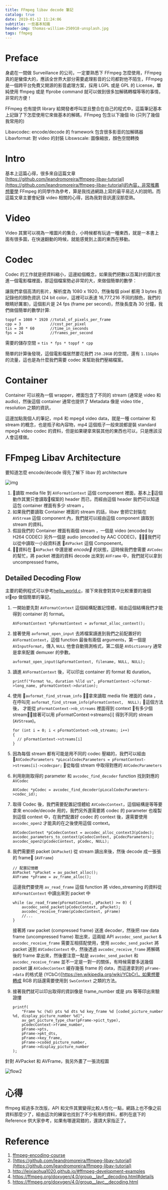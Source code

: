 ```yaml
---
title: FFmpeg libav decode 筆記
catalog: true
date: 2019-01-12 11:24:06
subtitle: 一些基本知識
header-img: thomas-william-250918-unsplash.jpg
tags: ffmpeg
---
```


# Preface

身處在一間做 Surveillance 的公司，一定要熟悉下 FFmpeg 怎麼使用，FFmpeg 真的是蠻偉大的，應該全世界大部分需要處理影音的公司都對他不陌生，FFmpeg 是一個跨平台免費又開源的影音處理方案，採用 LGPL 或是 GPL 的 License，單純使用 ffmpeg 或是 ffprobe command 就可以做到很多加解碼轉檔等等的事情，非常的方便！

FFmpeg 也有提供 library 給開發者呼叫並且整合在自己的程式中，這篇筆記基本上記錄了下怎麼使用它來做基本的解碼，FFmpeg 包含以下幾個 lib (只列了幾個我常用的)

Libavcodec: encode/decode 的 framework 包含很多影音的加解碼器
Libavformat: 對 video 的封裝
Libswscale: 圖像縮放，顏色空間轉換

# Intro

基本上這篇心得，很多來自這篇文章[https://github.com/leandromoreira/ffmpeg-libav-tutorial](https://github.com/leandromoreira/ffmpeg-libav-tutorial)的內容，非常推薦想要學 FFmpeg 的同學作為參考，算是我找過網路上寫的最平易近人的說明。而這篇文章主要會紀錄 video 相關的心得，因為我對音訊還沒那麼熟。

# Video

Video 其實可以視為一堆圖片的集合，小時候都有玩過一種東西，就是一本書上面有很多圖，在快速翻動的時候，就能感覺到上面的東西在移動。

# Codec

Codec 的工作就是把資料縮小，這邊給個概念，如果我們把數以百萬計的圖片放進一個電影檔裡面，那這個檔案勢必非常的大，來做個簡單的數學：

讓我們拿個高清的影片，解析度為 1080 x 1920，然後每個 pixel 都用 3 bytes 去記錄他的顏色資訊 (24 bit color，這裡可以表達 16,777,216 不同的顏色，我們的眼睛好厲害)，這個影片是 24 fps (frame per second)，然後長度為 30 分鐘，我們做個簡單的數學計算:

```
toppf = 1080 * 1920 //total_of_pixels_per_frame
cpp = 3             //cost_per_pixel
tis = 30 * 60       //time_in_seconds
fps = 24            //frames_per_second
```

需要的儲存空間 = `tis * fps * toppf * cpp`

簡單的計算後發現，這個電影檔居然要花我們 `250.28GB` 的空間，還有 `1.11Gpbs` 的流量，這也是為什麼我們需要 codec 來幫助我們壓縮檔案。

# Container

Container 可以視為一個 wrapper，裡面包含了不同的 stream (通常是 video 和 audio)，然後這個 container 通常也提供了 Metadata 像是 video title , resolution 之類的資訊，

這邊加點我個人的筆記，mp4 和 mpeg4 video data，就是一種 container 和 stream 的概念，也是瓶子和內容物，mp4 這個瓶子一般來說都是裝 standard mpeg4 video codec 的資料，但是如果硬拿來裝其他的東西也可以，只是應該沒人會這樣做。

# FFmpeg Libav Architecture

要知道怎麼 encode/decode 得先了解下 libav 的 architecture

![img](flow.png)

1. 讀取 media file 到 `AVFormatContext` 這個 compoenent 裡面，基本上這個動作其實只會讀取檔案的 header 而已，而經由這個 header 我們可以知道這包 container 裡面有多少 stream 。
2. 如果我們要讀取 Container 裡面的 stream 的話，libav 會把它封裝在 `AVStream` 這個 component 內，我們就可以經由這個 component 讀取到 stream 的資料。
3. 假設我們的 Container 裡面有兩個 stream ，一個是 video (encoded by H264 CODEC) 另外一個是 audio (encoded by AAC CODEC)，我們可以從中讀取一小段資料進 `AVPacket` 這個 Compoenent。
4. 資料在 `AVPacket` 中還是被 *encode* 的狀態，這時候我們會需要 `AVCodec` 的幫忙，將 packet 裡面的資料 decode 出來到 `AVFrame` 中，我們就可以拿到 uncompressed frame。

## Detailed Decoding Flow

主要的範例程式可以參考[hello_world.c](https://github.com/leandromoreira/ffmpeg-libav-tutorial/blob/master/0_hello_world.c)，接下來我會對其中比較重要的幾個 step 做個簡單的筆記。

1. 一開始要先對 `AVFormatContext` 這個結構配置記憶體，經由這個結構我們才能得到 container 的 format。

    ```
    AVFormatContext *pFormatContext = avformat_alloc_context();
    ```

2. 接著使用 `avformat_open_input` 去將檔案讀進到我們之前配置好的 `AVFormatContext`，這個 function 最後有兩個 arguments，第一個是 `AVInputFormat`，傳入 `NULL` 他會自動猜測格式，第二個是 `AVDictionary` 通常是拿來配置 demuxer 的參數。

    ```
    avformat_open_input(&pFormatContext, filename, NULL, NULL);
    ```

3. 讀進 `AVFormatContext` 後，可以印出 container 的 format 和 duration。 

    ```
    printf("Format %s, duration %lld us", pFormatContext->iformat->long_name, pFormatContext->duration); 
    ```

4. 使用 `avformat_find_stream_info` 拿來讀取 media file 裡面的 data ， 在呼叫完 `avformat_find_stream_info(pFormatContext,  NULL);` 這個方法後， 才能從 `pFormatContext->nb_streams` 裡面得到 context 有多少個 stream，接著可以用 pFormatContext->streams[i] 得到不同的 stream (`AVStream`)。

    ```
    for (int i = 0; i < pFormatContext->nb_streams; i++)
    {
      // pFormatContext->streams[i]
    }
    ```

5. 因為每個 stream 都有可能是用不同的 codec 壓縮的，我們可以經由 `AVCodecParameters *pLocalCodecParameters = pFormatContext->streams[i]->codecpar;` 從每個 stream 中取得對應的 `AVCodecParameters`

6. 利用剛剛取得的 parameter 和 `avcodec_find_decoder` function 找到對應的 `AVCodec`

    ```
    AVCodec *pCodec = avcodec_find_decoder(pLocalCodecParameters->codec_id);
    ```

7. 取得 Codec 後，我們需要配置記憶體給 `AVCodecContext`，這個結構是等等要拿來 encode/decode 用的，我們另外還需要將 codec 的 parameter 也複製到這個 context 中，在我們配置好 codec 的 context 後，還需要使用 `avcodec_open2` 才能真的在之後使用這個 context。 

    ```
    AVCodecContext *pCodecContext = avcodec_alloc_context3(pCodec);
    avcodec_parameters_to_context(pCodecContext, pCodecParameters);
    avcodec_open2(pCodecContext, pCodec, NULL);
    ```

8. 我們需要把 packet (`AVPacket`) 從 stream 讀出來後，然後 decode 成一張張的 frame (`AVFrame`)

    ```
    // 配置記憶體
    AVPacket *pPacket = av_packet_alloc();
    AVFrame *pFrame = av_frame_alloc();
    ```

    這邊我們要使用 `av_read_frame` 這個 function 將 video_streaming 的資料從 `AVFormatContext` 中讀出來到 packet 中

    ```
    while (av_read_frame(pFormatContext, pPacket) >= 0) {
        avcodec_send_packet(pCodecContext, pPacket);
        avcodec_receive_frame(pCodecContext, pFrame)
        //...
    }
    ```

    接著將 raw packet (compressed frame) 送進 decoder，然後把 raw data frame (uncompressed frame) 取出來，這兩組 API `avcodec_send_packet` & `avcodec_receive_frame` 需要互相搭配使用，使用 `avcodec_send_packet` 將 packet 送到 `AVCodecContext` 中，然後透過 `avcodec_receive_frame` 將解碼後的 frame 拿出來，然後要注意一點是 `avcodec_send_packet` 和 `avcodec_receive_frame` 並不一定是一對一的關係，有時候需要多送幾個 packet 讓 `AVCodecContext` 緩存幾張 frame 的 data，而這邊拿到的 `pFrame->data` 的格式是 (YCbCr)[https://en.wikipedia.org/wiki/YCbCr]，如果想要轉成 RGB 的話還需要使用到 `SwsContext` 之類的方法。

9. 接著我們就可以印出取得的資訓像是 frame_number 或是 pts 等等印出來驗證摟

    ```
    printf(
        "Frame %c (%d) pts %d dts %d key_frame %d [coded_picture_number %d, display_picture_number %d]",
        av_get_picture_type_char(pFrame->pict_type),
        pCodecContext->frame_number,
        pFrame->pts,
        pFrame->pkt_dts,
        pFrame->key_frame,
        pFrame->coded_picture_number,
        pFrame->display_picture_number
    );
    ```

針對 AVPacket 和 AVFrame，我另外畫了一張流程圖

![flow2](./flow2.png)

# 心得

ffmpeg 經過多次改版，API 和文件其實變得比較人性化一點，網路上也不像之前資料那麼少了，經由這次的練習也找到了不少有用的資料，都列在底下的 Reference 供大家參考，如果有哪邊寫錯的，還請大家指正了。

# Reference
1. [ffmpeg-encoding-course](http://slhck.info/ffmpeg-encoding-course/)
2. [https://github.com/leandromoreira/ffmpeg-libav-tutorial](https://github.com/leandromoreira/ffmpeg-libav-tutorial)
3. http://leixiaohua1020.github.io/#ffmpeg-development-examples
4. https://ffmpeg.org/doxygen/4.0/group__lavf__decoding.html#details
5. https://ffmpeg.org/doxygen/4.0/group__lavc__decoding.html 
